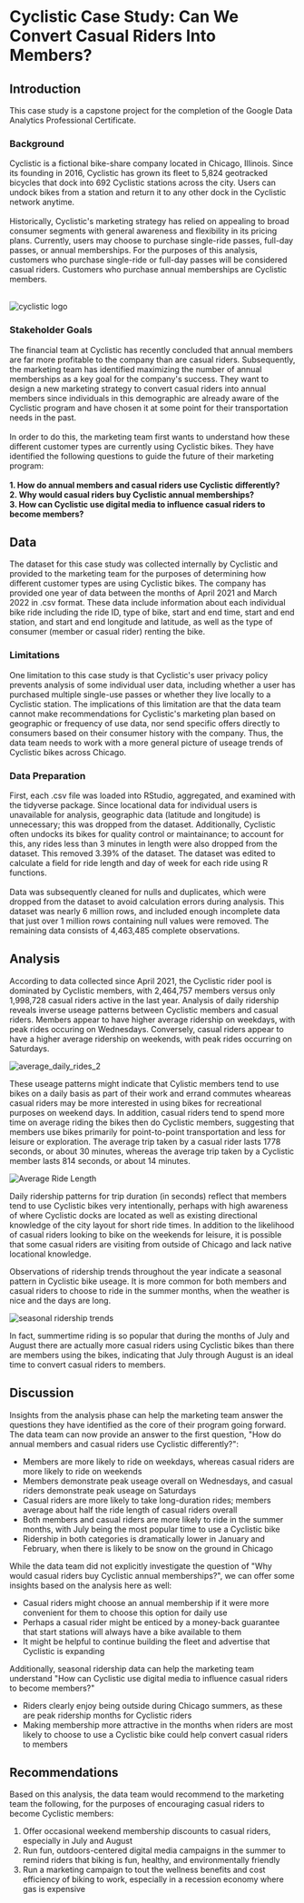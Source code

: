 # Cyclistic Case Study: Can We Convert Casual Riders Into Members?

<h2>Introduction</h2>
This case study is a capstone project for the completion of the Google Data Analytics Professional Certificate.

<h3>Background</h3>
Cyclistic is a fictional bike-share company located in Chicago, Illinois. Since its founding in 2016, Cyclistic has grown its fleet to 5,824 geotracked bicycles that dock into 692 Cyclistic stations across the city. Users can undock bikes from a station and return it to any other dock in the Cyclistic network anytime. 
<br><br>
Historically, Cyclistic's marketing strategy has relied on appealing to broad consumer segments with general awareness and flexibility in its pricing plans. Currently, users may choose to purchase single-ride passes, full-day passes, or annual memberships. For the purposes of this analysis, customers who purchase single-ride or full-day passes will be considered casual riders. Customers who purchase annual memberships are Cyclistic members. <br><br>

![cyclistic logo](https://user-images.githubusercontent.com/92185928/169714535-a6594daa-73ca-491b-ab30-ecdd16d82906.png)

<h3>Stakeholder Goals</h3>
The financial team at Cyclistic has recently concluded that annual members are far more profitable to the company than are casual riders. Subsequently, the marketing team has identified maximizing the number of annual memberships as a key goal for the company's success. They want to design a new marketing strategy to convert casual riders into annual members since individuals in this demographic are already aware of the Cyclistic program and have chosen it at some point for their transportation needs in the past. 
<br><br>
In order to do this, the marketing team first wants to understand how these different customer types are currently using Cyclistic bikes. They have identified the following questions to guide the future of their marketing program:<br><br>
<b>1. How do annual members and casual riders use Cyclistic differently?<br>
2. Why would casual riders buy Cyclistic annual memberships?<br>
3. How can Cyclistic use digital media to influence casual riders to become members?<br></b>
  
<h2>Data</h2>
The dataset for this case study was collected internally by Cyclistic and provided to the marketing team for the purposes of determining how different customer types are using Cyclistic bikes. The company has provided one year of data between the months of April 2021 and March 2022 in .csv format. These data include information about each individual bike ride including the ride ID, type of bike, start and end time, start and end station, and start and end longitude and latitude, as well as the type of consumer (member or casual rider) renting the bike.

<h3>Limitations</h3>
One limitation to this case study is that Cyclistic's user privacy policy prevents analysis of some individual user data, including whether a user has purchased multiple single-use passes or whether they live locally to a Cyclistic station. The implications of this limitation are that the data team cannot make recommendations for Cyclistic's marketing plan based on geographic or frequency of use data, nor send specific offers directly to consumers based on their consumer history with the company. Thus, the data team needs to work with a more general picture of useage trends of Cyclistic bikes across Chicago.

<h3>Data Preparation</h3>
First, each .csv file was loaded into RStudio, aggregated, and examined with the tidyverse package. Since locational data for individual users is unavailable for analysis, geographic data (latitude and longitude) is unnecessary; this was dropped from the dataset. Additionally, Cyclistic often undocks its bikes for quality control or maintainance; to account for this, any rides less than 3 minutes in length were also dropped from the dataset. This removed 3.39% of the dataset. The dataset was edited to calculate a field for ride length and day of week for each ride using R functions. 
<br><br>
Data was subsequently cleaned for nulls and duplicates, which were dropped from the dataset to avoid calculation errors during analysis. This dataset was nearly 6 million rows, and included enough incomplete data that just over 1 million rows containing null values were removed. The remaining data consists of 4,463,485 complete observations.

<h2>Analysis</h2>

According to data collected since April 2021, the Cyclistic rider pool is dominated by Cyclistic members, with 2,464,757 members versus only 1,998,728 casual riders active in the last year. Analysis of daily ridership reveals inverse useage patterns between Cyclistic members and casual riders. Members appear to have higher average ridership on weekdays, with peak rides occuring on Wednesdays. Conversely, casual riders appear to have a higher average ridership on weekends, with peak rides occurring on Saturdays. 

![average_daily_rides_2](https://user-images.githubusercontent.com/92185928/169714994-b5e23779-3e53-46fb-9870-a95062853c2f.png)

These useage patterns might indicate that Cylistic members tend to use bikes on a daily basis as part of their work and errand commutes wheareas casual riders may be more interested in using bikes for recreational purposes on weekend days. In addition, casual riders tend to spend more time on average riding the bikes then do Cyclistic members, suggesting that members use bikes primarily for point-to-point transportation and less for leisure or exploration. The average trip taken by a casual rider lasts 1778 seconds, or about 30 minutes, whereas the average trip taken by a Cyclistic member lasts 814 seconds, or about 14 minutes.

![Average Ride Length](https://user-images.githubusercontent.com/92185928/169716250-8d90b613-d41e-49e2-8c7f-200f2ae05e20.png)

Daily ridership patterns for trip duration (in seconds) reflect that members tend to use Cyclistic bikes very intentionally, perhaps with high awareness of where Cyclistic docks are located as well as existing directional knowledge of the city layout for short ride times. In addition to the likelihood of casual riders looking to bike on the weekends for leisure, it is possible that some casual riders are visiting from outside of Chicago and lack native locational knowledge. 

Observations of ridership trends throughout the year indicate a seasonal pattern in Cyclistic bike useage. It is more common for both members and casual riders to choose to ride in the summer months, when the weather is nice and the days are long. 

![seasonal ridership trends](https://user-images.githubusercontent.com/92185928/169732696-1f7668cc-f85b-4906-9f67-95d89805f647.png)

In fact, summertime riding is so popular that during the months of July and August there are actually more casual riders using Cyclistic bikes than there are members using the bikes, indicating that July through August is an ideal time to convert casual riders to members. 

<h2>Discussion</h2>

Insights from the analysis phase can help the marketing team answer the questions they have identified as the core of their program going forward. The data team can now provide an answer to the first question, "How do annual members and casual riders use Cyclistic differently?":
- Members are more likely to ride on weekdays, whereas casual riders are more likely to ride on weekends
- Members demonstrate peak useage overall on Wednesdays, and casual riders demonstrate peak useage on Saturdays
- Casual riders are more likely to take long-duration rides; members average about half the ride length of casual riders overall
- Both members and casual riders are more likely to ride in the summer months, with July being the most popular time to use a Cyclistic bike
- Ridership in both categories is dramatically lower in January and February, when there is likely to be snow on the ground in Chicago

While the data team did not explicitly investigate the question of "Why would casual riders buy Cyclistic annual memberships?", we can offer some insights based on the analysis here as well:
- Casual riders might choose an annual membership if it were more convenient for them to choose this option for daily use
- Perhaps a casual rider might be enticed by a money-back guarantee that start stations will always have a bike available to them
- It might be helpful to continue building the fleet and advertise that Cyclistic is expanding

Additionally, seasonal ridership data can help the marketing team understand "How can Cyclistic use digital media to influence casual riders to become members?"
- Riders clearly enjoy being outside during Chicago summers, as these are peak ridership months for Cyclistic riders
- Making membership more attractive in the months when riders are most likely to choose to use a Cyclistic bike could help convert casual riders to members

<h2>Recommendations</h2>

Based on this analysis, the data team would recommend to the marketing team the following, for the purposes of encouraging casual riders to become Cyclistic members:
1. Offer occasional weekend membership discounts to casual riders, especially in July and August
2. Run fun, outdoors-centered digital media campaigns in the summer to remind riders that biking is fun, healthy, and environmentally friendly
3. Run a marketing campaign to tout the wellness benefits and cost efficiency of biking to work, especially in a recession economy where gas is expensive
